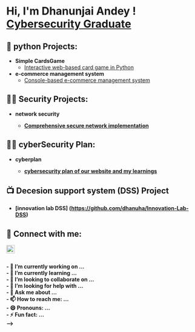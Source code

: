 <h1>Hi, I'm Dhanunjai Andey ! <br/><a href="https://github.com/dhanuha", <a href="https://www.linkedin.com/in/dhanunjai-andey/">Cybersecurity Graduate</a>

<h2> 🐍 python Projects:</h2>

- <b> Simple CardsGame </b>
  - [Interactive web-based card game in Python](https://github.com/dhanuha/cardsgame)
- <b>e-commerce management system</b>
  - [Console-based e-commerce management system](https://github.com/dhanuha/E-commerce-Management-System) 

<h2>👨‍💻 Security Projects:</h2>

  - <b> network security <b>
    - [Comprehensive secure network implementation](https://github.com/dhanuha/secure-networking)

 <h2>👨‍💻 cyberSecurity Plan:</h2>

   - <b> cyberplan <b>
     - [cybersecurity plan of our website and my learnings](https://github.com/dhanuha/cyberplan)  
 
<h2>📺 Decesion support system (DSS) Project </h2>

  - [innovation lab DSS] (https://github.com/dhanuha/Innovation-Lab-DSS)

<h2> 🤳 Connect with me:</h2>


[<img align="left" alt="dhanunjaiandey | LinkedIn" width="22px" src="https://upload.wikimedia.org/wikipedia/commons/c/ca/LinkedIn_logo_initials.png" />][linkedin] <br>





[linkedin]: (https://www.linkedin.com/in/dhanunjai-andey/)


<br>
- 🔭 I’m currently working on ... <br>
- 🌱 I’m currently learning ... <br>
- 👯 I’m looking to collaborate on ... <br>
- 🤔 I’m looking for help with ... <br>
- 💬 Ask me about ... <br>
- 📫 How to reach me: ... <br>
- 😄 Pronouns: ... <br>
- ⚡ Fun fact: ... <br>
-->
